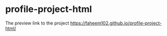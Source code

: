 # profile-project-html

The preview link to the project https://faheem102.github.io/profile-project-html/
